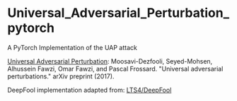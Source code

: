 # Universal_Adversarial_Perturbation_pytorch
A PyTorch Implementation of the UAP attack

[Universal Adversarial Perturbation](https://arxiv.org/pdf/1610.08401.pdf): Moosavi-Dezfooli, Seyed-Mohsen, Alhussein Fawzi, Omar Fawzi, and Pascal Frossard. "Universal adversarial perturbations." arXiv preprint (2017).

DeepFool implementation adapted from: [LTS4/DeepFool](https://github.com/LTS4/DeepFool/tree/master/Python)
